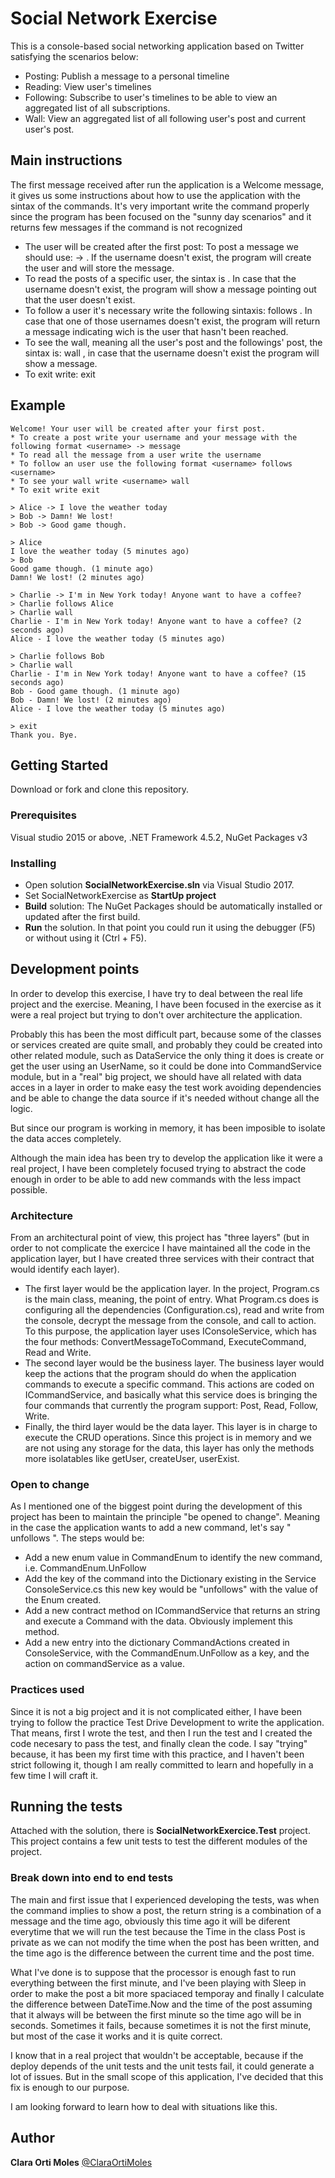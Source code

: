 # Social Network Exercise 
 
This is a console-based social networking application based on Twitter satisfying the scenarios below:

  - Posting: Publish a message to a personal timeline
  - Reading: View user's timelines
  - Following: Subscribe to user's timelines to be able to view an aggregated list of all subscriptions.
  - Wall: View an aggregated list of all following user's post and current user's post.

## Main instructions

The first message received after run the application is a Welcome message, it gives us some instructions about how to use the application with the sintax of the commands. 
It's very important write the command properly since the program has been focused on the "sunny day scenarios" and it returns few messages if the command is not recognized

* The user will be created after the first post: To post a message we should use: <username> -> <message>. If the username doesn't exist, the program will create the user and will store the message. 
* To read the posts of a specific user, the sintax is <username>. In case that the username doesn't exist, the program will show a message pointing out that the user doesn't exist.
* To follow a user it's necessary write the following sintaxis: <username1> follows <username2>. In case that one of those usernames doesn't exist, the program will return a message indicating wich is the user that hasn't been reached.
* To see the wall, meaning all the user's post and the followings' post, the sintax is: <username> wall , in case that the username doesn't exist the program will show a message. 
* To exit write: exit  

## Example 

    Welcome! Your user will be created after your first post.
    * To create a post write your username and your message with the following format <username> -> message
    * To read all the message from a user write the username
    * To follow an user use the following format <username> follows <username>
    * To see your wall write <username> wall
    * To exit write exit

    > Alice -> I love the weather today
    > Bob -> Damn! We lost!
    > Bob -> Good game though.
    
    > Alice 
    I love the weather today (5 minutes ago)
    > Bob
    Good game though. (1 minute ago)
    Damn! We lost! (2 minutes ago)
    
    > Charlie -> I'm in New York today! Anyone want to have a coffee?
    > Charlie follows Alice
    > Charlie wall
    Charlie - I'm in New York today! Anyone want to have a coffee? (2 seconds ago)
    Alice - I love the weather today (5 minutes ago)
    
    > Charlie follows Bob
    > Charlie wall
    Charlie - I'm in New York today! Anyone want to have a coffee? (15 seconds ago)
    Bob - Good game though. (1 minute ago)
    Bob - Damn! We lost! (2 minutes ago)
    Alice - I love the weather today (5 minutes ago)

    > exit
    Thank you. Bye.


## Getting Started

Download or fork and clone this repository. 

### Prerequisites

Visual studio 2015 or above, .NET Framework 4.5.2, NuGet Packages v3 

### Installing

* Open solution **SocialNetworkExercise.sln** via Visual Studio 2017.
* Set SocialNetworkExercise as **StartUp project**
* **Build** solution: The NuGet Packages should be automatically installed or updated after the first build. 
* **Run** the solution. In that point you could run it using the debugger (F5) or without using it (Ctrl + F5). 

## Development points

In order to develop this exercise, I have try to deal between the real life project and the exercise. Meaning, I have been focused in the exercise as it were a real project but trying to don't over architecture the application. 

Probably this has been the most difficult part, because some of the classes or services created are quite small, and probably they could be created into other related module, such as DataService the only thing it does is create or get the user using an UserName, so it could be done into CommandService module, but in a "real" big project, we should have all related with data acces in a layer in order to make easy the test work avoiding dependencies and be able to change the data source if it's needed without change all the logic.

But since our program is working in memory, it has been imposible to isolate the data acces completely. 

Although the main idea has been try to develop the application like it were a real project, I have been completely focused trying to abstract the code enough in order to be able to add new commands with the less impact possible. 

### Architecture
From an architectural point of view, this project has "three layers" (but in order to not complicate the exercice I have maintained all the code in the application layer, but I have created three services with their contract that would identify each layer). 
* The first layer would be the application layer. In the project, Program.cs is the main class, meaning, the point of entry. What Program.cs does is configuring all the dependencies (Configuration.cs), read and write from the console, decrypt the message from the console, and call to action.
To this purpose, the application layer uses IConsoleService, which has the four methods: ConvertMessageToCommand, ExecuteCommand, Read and Write.
* The second layer would be the business layer. The business layer would keep the actions that the program should do when the application commands to execute a specific command. This actions are coded on ICommandService, and basically what this service does is bringing the four commands that currently the program support: Post, Read, Follow, Write. 
* Finally, the third layer would be the data layer. This layer is in charge to execute the CRUD operations. Since this project is in memory and we are not using any storage for the data, this layer has only the methods more isolatables like getUser, createUser, userExist.  

### Open to change
As I mentioned one of the biggest point during the development of this project has been to maintain the principle "be opened to change". Meaning in the case the application wants to add a new command, let's say "<username> unfollows <username2>". The steps would be:
* Add a new enum value in CommandEnum to identify the new command, i.e. CommandEnum.UnFollow 
* Add the key of the command into the Dictionary existing in the Service ConsoleService.cs this new key would be "unfollows" with the value of the Enum created. 
* Add a new contract method on ICommandService that returns an string and execute a Command with the data. Obviously implement this method. 
* Add a new entry into the dictionary CommandActions created in ConsoleService, with the CommandEnum.UnFollow as a key, and the action on commandService as a value. 
 
### Practices used 

Since it is not a big project and it is not complicated either, I have been trying to follow the practice Test Drive Development to write the application. That means, first I wrote the test, and then I run the test and I created the code necesary to pass the test, and finally clean the code. 
I say "trying" because, it has been my first time with this practice, and I haven't been strict following it, though I am really committed to learn and hopefully in a few time I will craft it. 

## Running the tests

Attached with the solution, there is **SocialNetworkExercice.Test** project. This project contains a few unit tests to test the different modules of the project. 

### Break down into end to end tests

The main and first issue that I experienced developing the tests, was when the command implies to show a post, the return string is 
a combination of a message and the time ago, obviously this time ago it will be diferent everytime that we will run the test because the Time in the class Post is private as we can not modify the time when the post has been written, and the time ago is the difference between the current time and the post time. 

What I've done is to suppose that the processor is enough fast to run everything between the first minute, and I've been playing with Sleep in order to make the post a bit more spaciaced temporay and finally I calculate the difference between DateTime.Now and the time of the post assuming that it always will be between the first minute so the time ago will be in seconds. Sometimes it fails, because sometimes it is not the first minute, but most of the case it works and it is quite correct. 

I know that in a real project that wouldn't be acceptable, because if the deploy depends of the unit tests and the unit tests fail, it could generate a lot of issues. But in the small scope of this application, I've decided that this fix is enough to our purpose. 

I am looking forward to learn how to deal with situations like this. 

## Author 

**Clara Orti Moles** 
[@ClaraOrtiMoles](https://twitter.com/ClaraOrtiMoles)


